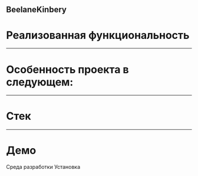 BeelaneKinbery
-----------------------------------
Реализованная функциональность
=====================
***
Особенность проекта в следующем:
=====================
***
Стек
=====================
***
Демо
=====================
Среда разработки
Установка 


